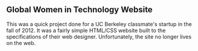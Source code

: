 ## Global Women in Technology Website

This was a quick project done for a UC Berkeley classmate's startup in the fall of 2012. It was a fairly simple HTML/CSS website built to the specifications of their web designer. Unfortunately, the site no longer lives on the web.
